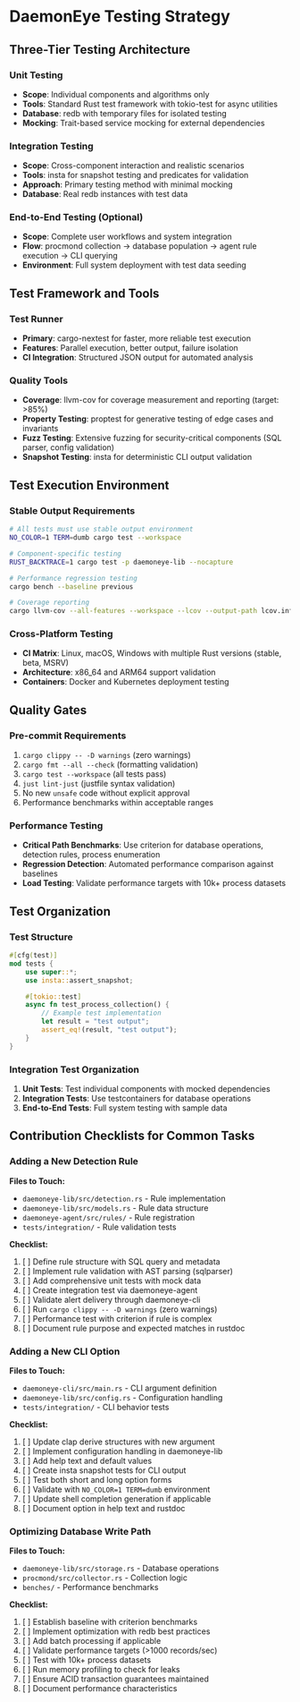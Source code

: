 # DaemonEye Testing Strategy

## Three-Tier Testing Architecture

### Unit Testing

- **Scope**: Individual components and algorithms only
- **Tools**: Standard Rust test framework with tokio-test for async utilities
- **Database**: redb with temporary files for isolated testing
- **Mocking**: Trait-based service mocking for external dependencies

### Integration Testing

- **Scope**: Cross-component interaction and realistic scenarios
- **Tools**: insta for snapshot testing and predicates for validation
- **Approach**: Primary testing method with minimal mocking
- **Database**: Real redb instances with test data

### End-to-End Testing (Optional)

- **Scope**: Complete user workflows and system integration
- **Flow**: procmond collection → database population → agent rule execution → CLI querying
- **Environment**: Full system deployment with test data seeding

## Test Framework and Tools

### Test Runner

- **Primary**: cargo-nextest for faster, more reliable test execution
- **Features**: Parallel execution, better output, failure isolation
- **CI Integration**: Structured JSON output for automated analysis

### Quality Tools

- **Coverage**: llvm-cov for coverage measurement and reporting (target: >85%)
- **Property Testing**: proptest for generative testing of edge cases and invariants
- **Fuzz Testing**: Extensive fuzzing for security-critical components (SQL parser, config validation)
- **Snapshot Testing**: insta for deterministic CLI output validation

## Test Execution Environment

### Stable Output Requirements

```bash
# All tests must use stable output environment
NO_COLOR=1 TERM=dumb cargo test --workspace

# Component-specific testing
RUST_BACKTRACE=1 cargo test -p daemoneye-lib --nocapture

# Performance regression testing
cargo bench --baseline previous

# Coverage reporting
cargo llvm-cov --all-features --workspace --lcov --output-path lcov.info
```

### Cross-Platform Testing

- **CI Matrix**: Linux, macOS, Windows with multiple Rust versions (stable, beta, MSRV)
- **Architecture**: x86_64 and ARM64 support validation
- **Containers**: Docker and Kubernetes deployment testing

## Quality Gates

### Pre-commit Requirements

1. `cargo clippy -- -D warnings` (zero warnings)
2. `cargo fmt --all --check` (formatting validation)
3. `cargo test --workspace` (all tests pass)
4. `just lint-just` (justfile syntax validation)
5. No new `unsafe` code without explicit approval
6. Performance benchmarks within acceptable ranges

### Performance Testing

- **Critical Path Benchmarks**: Use criterion for database operations, detection rules, process enumeration
- **Regression Detection**: Automated performance comparison against baselines
- **Load Testing**: Validate performance targets with 10k+ process datasets

## Test Organization

### Test Structure

```rust
#[cfg(test)]
mod tests {
    use super::*;
    use insta::assert_snapshot;

    #[tokio::test]
    async fn test_process_collection() {
        // Example test implementation
        let result = "test output";
        assert_eq!(result, "test output");
    }
}
```

### Integration Test Organization

1. **Unit Tests**: Test individual components with mocked dependencies
2. **Integration Tests**: Use testcontainers for database operations
3. **End-to-End Tests**: Full system testing with sample data

## Contribution Checklists for Common Tasks

### Adding a New Detection Rule

**Files to Touch:**

- `daemoneye-lib/src/detection.rs` - Rule implementation
- `daemoneye-lib/src/models.rs` - Rule data structure
- `daemoneye-agent/src/rules/` - Rule registration
- `tests/integration/` - Rule validation tests

**Checklist:**

1. [ ] Define rule structure with SQL query and metadata
2. [ ] Implement rule validation with AST parsing (sqlparser)
3. [ ] Add comprehensive unit tests with mock data
4. [ ] Create integration test via daemoneye-agent
5. [ ] Validate alert delivery through daemoneye-cli
6. [ ] Run `cargo clippy -- -D warnings` (zero warnings)
7. [ ] Performance test with criterion if rule is complex
8. [ ] Document rule purpose and expected matches in rustdoc

### Adding a New CLI Option

**Files to Touch:**

- `daemoneye-cli/src/main.rs` - CLI argument definition
- `daemoneye-lib/src/config.rs` - Configuration handling
- `tests/integration/` - CLI behavior tests

**Checklist:**

1. [ ] Update clap derive structures with new argument
2. [ ] Implement configuration handling in daemoneye-lib
3. [ ] Add help text and default values
4. [ ] Create insta snapshot tests for CLI output
5. [ ] Test both short and long option forms
6. [ ] Validate with `NO_COLOR=1 TERM=dumb` environment
7. [ ] Update shell completion generation if applicable
8. [ ] Document option in help text and rustdoc

### Optimizing Database Write Path

**Files to Touch:**

- `daemoneye-lib/src/storage.rs` - Database operations
- `procmond/src/collector.rs` - Collection logic
- `benches/` - Performance benchmarks

**Checklist:**

1. [ ] Establish baseline with criterion benchmarks
2. [ ] Implement optimization with redb best practices
3. [ ] Add batch processing if applicable
4. [ ] Validate performance targets (>1000 records/sec)
5. [ ] Test with 10k+ process datasets
6. [ ] Run memory profiling to check for leaks
7. [ ] Ensure ACID transaction guarantees maintained
8. [ ] Document performance characteristics
